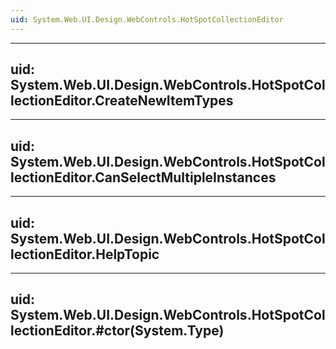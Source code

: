 ```yaml
---
uid: System.Web.UI.Design.WebControls.HotSpotCollectionEditor
---
```


---
uid: System.Web.UI.Design.WebControls.HotSpotCollectionEditor.CreateNewItemTypes
---

---
uid: System.Web.UI.Design.WebControls.HotSpotCollectionEditor.CanSelectMultipleInstances
---

---
uid: System.Web.UI.Design.WebControls.HotSpotCollectionEditor.HelpTopic
---

---
uid: System.Web.UI.Design.WebControls.HotSpotCollectionEditor.#ctor(System.Type)
---
